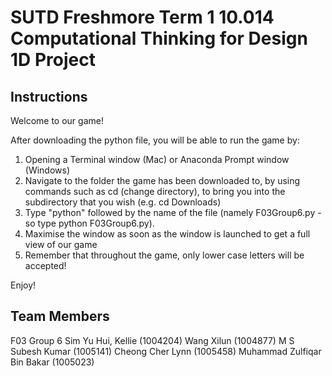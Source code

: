 # SUTD Freshmore Term 1 10.014 Computational Thinking for Design 1D Project

## Instructions
Welcome to our game!

After downloading the python file, you will be able to run the game by: 
1. Opening a Terminal window (Mac) or Anaconda Prompt window (Windows)
2. Navigate to the folder the game has been downloaded to, by using commands such as cd (change directory), to bring you into the subdirectory that you wish (e.g. cd Downloads)
3. Type "python" followed by the name of the file (namely F03Group6.py - so type python F03Group6.py). 
4. Maximise the window as soon as the window is launched to get a full view of our game
5. Remember that throughout the game, only lower case letters will be accepted!

Enjoy!



## Team Members
F03 Group 6
Sim Yu Hui, Kellie (1004204)
Wang Xilun (1004877)
M S Subesh Kumar (1005141)
Cheong Cher Lynn (1005458)
Muhammad Zulfiqar Bin Bakar (1005023)
